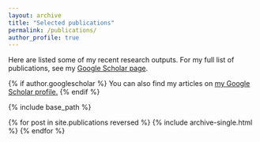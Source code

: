 ```yaml
---
layout: archive
title: "Selected publications"
permalink: /publications/
author_profile: true
---
```


Here are listed some of my recent research outputs. For my full list of publications, see my [Google Scholar page](https://researchportal.helsinki.fi/en/organisations/past-present-sustainability-paes).

{% if author.googlescholar %}
  You can also find my articles on <u><a href="{{site.author.googlescholar}}">my Google Scholar profile</a>.</u>
{% endif %}

{% include base_path %}

{% for post in site.publications reversed %}
  {% include archive-single.html %}
{% endfor %}
